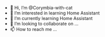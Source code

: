 - 👋 Hi, I’m @Corymbia-with-cat
- 👀 I’m interested in learning Home Assistant
- 🌱 I’m currently learning Home Assistant
- 💞️ I’m looking to collaborate on ...
- 📫 How to reach me ...

<!---
Corymbia-with-cat/Corymbia-with-cat is a ✨ special ✨ repository because its `README.md` (this file) appears on your GitHub profile.
You can click the Preview link to take a look at your changes.
--->
